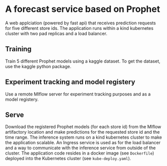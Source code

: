# A forecast service based on Prophet
A web applciation (powered by fast api) that receives prediction requests for five 
different store ids. The application runs within a kind kubernetes cluster with two
pad replicas and a load balancer.  

## Training
Train 5 different Prophet models using a kaggle dataset. To get the dataset, use the kaggle
python package. 

## Experiment tracking and model registery
Use a remote Mlflow server for experiment tracking purposes and as a model registery.  

## Serve
Download the registered Prophet models (for each store id) from the Mlflow artifactory location 
and make predictions for the requested store id and the time range. The inference system runs on a kind kubernetes
cluster to make the application scalable. An Ingress service is used as for the load balancer and a way to communicate with the inference service from outside of the cluster. The application code resides in a docker image (see `Dockerfile`) deployed into the Kubernetes cluster (see `kube-deploy.yaml`). 